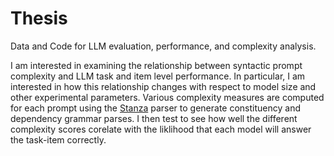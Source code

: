 # Thesis

Data and Code for LLM evaluation, performance, and complexity analysis.

I am interested in examining the relationship between syntactic prompt complexity and LLM task and item level performance. In particular, I am interested in how this relationship changes with respect to model size and other experimental parameters. Various complexity measures are computed for each prompt using the [Stanza](https://github.com/stanfordnlp/stanza) parser to generate constituency and dependency grammar parses. I then test to see how well the different complexity scores corelate with the liklihood that each model will answer the task-item correctly.  

